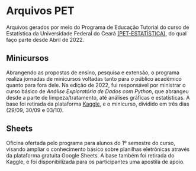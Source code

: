 # Arquivos PET
Arquivos gerados por meio do Programa de Educação Tutorial do curso de Estatística da Universidade Federal do Ceará [(PET-ESTATÍSTICA)](https://sites.google.com/view/petestatisticaufc/), do qual faço parte desde Abril de 2022.

## Minicursos
Abrangendo as propostas de ensino, pesquisa e extensão, o programa realiza jornadas de minicursos voltadas tanto para o público acadêmico quanto para fora dele. Na edição de 2022, fui responsável por ministrar o curso básico de *Análise Exploratória de Dados com Python*, que abrangeu desde a parte de limpeza/tratamento, até análises gráficas e estatísticas. A base foi retirada da plataforma [Kaggle](https://www.kaggle.com/), e o minicurso, dividido em três dias (29/09, 30/09 e 03/10).

## Sheets
Oficina ofertada pelo programa para alunos do 1º semestre do curso, visando ampliar o conhecimento básico sobre planilhas eletrônicas através da plataforma gratuita Google Sheets. A base também foi retirada do Kaggle, e foi disponibilizada para os participantes uma apostila de apoio.
